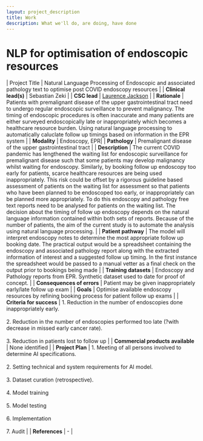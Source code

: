 ```yaml
---
layout: project_description
title: Work
description: What we'll do, are doing, have done
---
```


# **NLP for optimisation of endoscopic resources**

| Project Title | Natural Language Processing of Endoscopic and associated pathology text to optimise post COVID endoscopy resources |
| <b>Clinical lead(s)</b> | Sebastian Zeki |
| <b>CSC lead</b> | [Laurence Jackson](/team.html) |
| <b>Rationale</b> | Patients with premalignant disease of the upper gastrointestinal tract need to undergo regular endoscopic surveillance to prevent malignancy. The timing of endoscopic procedures is often inaccurate and many patients are either surveyed endoscopically late or inappropriately which becomes a healthcare resource burden. Using natural language processing to automatically caluclate follow up timings based on information in the EPR system |
| <b>Modality</b> | Endoscopy, EPR|
| <b>Pathology</b> | Premalignant disease of the upper gastrointestinal tract |
| <b>Description</b> | The current COVID pandemic has lengthened the waiting list for endoscopic surveillance for premalignant disease such that some patients may develop malignancy whilst waiting for endoscopy. Similarly, by booking follow up endoscopy too early for patients, scarce healthcare resources are being used inappropriately. This risk could be offset by a rigorous guideline based assessment of patients on the waiting list for assessment so that patients who have been planned to be endoscoped too early, or inappropriately can be planned more appropriately. To do this endoscopy and pathology free text reports need to be analysed for patients on the waiting list. The decision about the timing of follow up endoscopy depends on the natural language information contained within both sets of reports. Because of the number of patients, the aim of the current study is to automate the analysis using natural language processing. |
| <b>Patient pathway</b> | The model will interpret endoscopy notes to determine the most appropriate follow up booking date. The practical output would be a spreadsheet containing the endoscopy and associated pathology report along with the extracted information of interest and a suggested follow up timing. In the first instance the spreadsheet would be passed to a manual vetter as a final check on the output prior to bookings being made |
| <b>Training datasets</b> | Endoscopy and Pathology reports from EPR. Synthetic dataset used to date for proof of concept. |
| <b>Consequences of errors</b> | Patient may be given inappropriately early/late follow up exam |
| <b>Goals</b> | Optimise available endoscopy resources by refining booking process for patient follow up exams |
| <b>Criteria for success</b> | 1. Reduction in the number of endoscopies done inappropriately early. <br><br> 2. Reduction in the number of endoscopies performed too late (?with decrease in missed early cancer rate). <br><br> 3.	Reduction in patients lost to follow up |
| <b>Commercial products available</b> | None identified |
| <b>Project Plan</b> | 1.	Meeting of all persons involved to determine AI specifications. <br><br> 2.	Setting technical and system requirements for AI model. <br> <br> 3. Dataset curation (retrospective). <br><br> 4.	Model training<br><br>5.	Model testing <br><br>6.	Implementation <br><br>7. Audit |
| <b>References</b> | - |